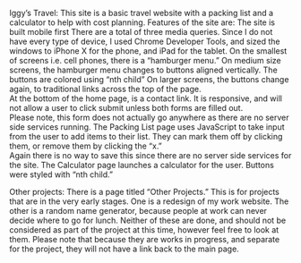 Iggy’s Travel:
This site is a basic travel website with a packing list and a calculator to help with cost planning.  Features of the site are:
The site is built mobile first
There are a total of three media queries. 
Since I do not have every type of device, I used Chrome Developer Tools, and sized the windows to iPhone X for the phone, and iPad for the tablet. 
On the smallest of screens i.e. cell phones, there  is a “hamburger menu.”
On medium size screens, the hamburger menu changes to buttons aligned vertically.
The buttons are colored using “nth child”
On larger screens, the buttons change again, to traditional links across the top of the page.  
At the bottom of the home page, is a contact link.  It is responsive, and will not allow a user to click submit unless both forms are filled out.  
Please note, this form does not actually go anywhere as there are no server side services running.
The Packing List page uses JavaScript to take input from the user to add items to their list.  They can mark them off by clicking them, or remove them by clicking the “x.”  
Again there is no way to save this since there are no server side services for the site.
The Calculator page launches a calculator for the user.  Buttons were styled with “nth child.”  

Other projects:
There is a page titled “Other Projects.”  This is for projects that are in the very early stages.  One is a redesign of my work website.  The other is a random name generator, because people at work can never decide where to go for lunch.  Neither of these are done, and should not be considered as part of the project at this time, however feel free to look at them.  Please note that because they are works in progress, and separate for the project, they will not have a link back to the main page.  
